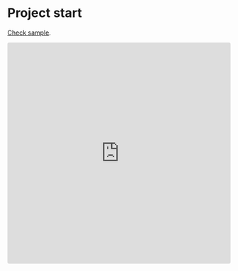 # Project start

[Check sample](https://codesandbox.io/s/revogrid-svelte-d3zhi).

<ClientOnly>
  <iframe src="https://codesandbox.io/embed/revogrid-svelte-d3zhi?fontsize=14&hidenavigation=1&theme=dark"
     style="width:100%; height:500px; border:0; border-radius: 4px; overflow:hidden;"
     title="RevoGrid-Svelte"
     allow="accelerometer; ambient-light-sensor; camera; encrypted-media; geolocation; gyroscope; hid; microphone; midi; payment; usb; vr; xr-spatial-tracking"
     sandbox="allow-forms allow-modals allow-popups allow-presentation allow-same-origin allow-scripts"></iframe>
</ClientOnly>
